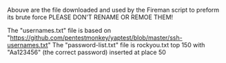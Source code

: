 Abouve are the file downloaded and used by the Fireman script to preform its brute force PLEASE DON'T RENAME OR REMOE THEM!

The "usernames.txt" file is based on "https://github.com/pentestmonkey/yaptest/blob/master/ssh-usernames.txt"
The "password-list.txt" file is rockyou.txt top 150 with "Aa123456" (the correct password) inserted at place 50
